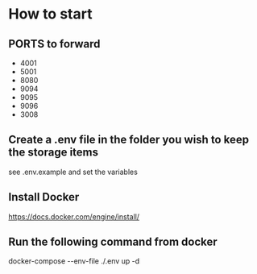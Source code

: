 # How to start
## PORTS to forward
 - 4001
 - 5001
 - 8080
 - 9094
 - 9095
 - 9096
 - 3008
## Create a .env file in the folder you wish to keep the storage items
see .env.example and set the variables

 ## Install Docker
 https://docs.docker.com/engine/install/

## Run the following command from docker

docker-compose  --env-file ./.env up -d
